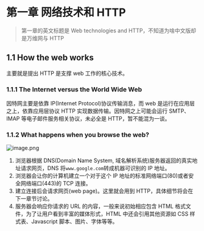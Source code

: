 # 第一章 网络技术和 HTTP

> 第一章的英文标题是 Web technologies and HTTP，不知道为啥中文版却是万维网与 HTTP

## 1.1 How the web works

主要就是提出 HTTP 是支撑 web 工作的核心技术。

### 1.1.1 The Internet versus the World Wide Web

因特网主要是依靠 IP(Internet Protocol)协议传输消息，而 web 是运行在应用层之上，依靠应用层协议 HTTP 实现数据传输。因特网之上可能会运行 SMTP、IMAP 等电子邮件服务相关协议，未必全是 HTTP，暂不能混为一谈。

### 1.1.2 What happens when you browse the web?

![image.png](https://drek4537l1klr.cloudfront.net/pollard/HighResolutionFigures/figure_1-1.png)

1. 浏览器根据 DNS(Domain Name System, 域名解析系统)服务器返回的真实地址请求网页，DNS 将`www.google.com`转成机器可识别的 IP 地址。
2. 浏览器会让你的计算机建立一个对于这个 IP 地址的标准网络端口(80)或者安全网络端口(443)的 TCP 连接。
3. 建立连接后会请求网页(web page)。这里就会用到 HTTP，具体细节将会在下一章节讨论。
4. 服务器会响应你请求的 URL 的内容，一般来说初始相应包含 HTML 格式文件，为了让用户看到丰富的媒体形式，HTML 中还会引用其他资源如 CSS 样式表、Javascript 脚本、图片、字体等等。
